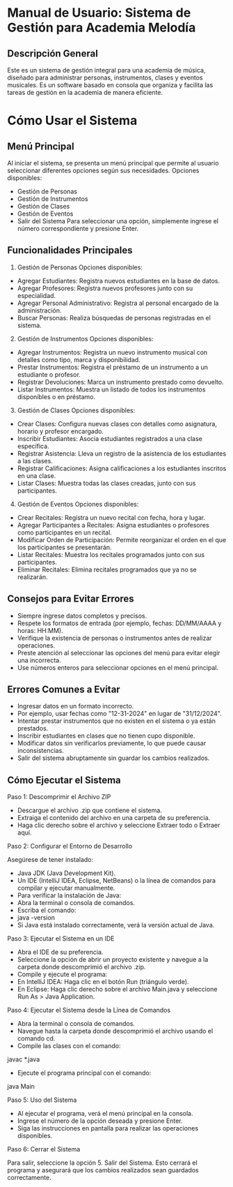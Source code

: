 # Manual de Usuario: Sistema de Gestión para Academia Melodía

## Descripción General
Este es un sistema de gestión integral para una academia de música, diseñado para administrar personas, instrumentos, clases y eventos musicales. Es un software basado en consola que organiza y facilita las tareas de gestión en la academia de manera eficiente.

# Cómo Usar el Sistema

## Menú Principal
Al iniciar el sistema, se presenta un menú principal que permite al usuario seleccionar diferentes opciones según sus necesidades.
Opciones disponibles:

- Gestión de Personas
- Gestión de Instrumentos
- Gestión de Clases
- Gestión de Eventos
- Salir del Sistema
Para seleccionar una opción, simplemente ingrese el número correspondiente y presione Enter.

## Funcionalidades Principales
1. Gestión de Personas
Opciones disponibles:

- Agregar Estudiantes: Registra nuevos estudiantes en la base de datos.
- Agregar Profesores: Registra nuevos profesores junto con su especialidad.
- Agregar Personal Administrativo: Registra al personal encargado de la administración.
- Buscar Personas: Realiza búsquedas de personas registradas en el sistema.

2. Gestión de Instrumentos
Opciones disponibles:

- Agregar Instrumentos: Registra un nuevo instrumento musical con detalles como tipo, marca y disponibilidad.
- Prestar Instrumentos: Registra el préstamo de un instrumento a un estudiante o profesor.
- Registrar Devoluciones: Marca un instrumento prestado como devuelto.
- Listar Instrumentos: Muestra un listado de todos los instrumentos disponibles o en préstamo.

3. Gestión de Clases
Opciones disponibles:

- Crear Clases: Configura nuevas clases con detalles como asignatura, horario y profesor encargado.
- Inscribir Estudiantes: Asocia estudiantes registrados a una clase específica.
- Registrar Asistencia: Lleva un registro de la asistencia de los estudiantes a las clases.
- Registrar Calificaciones: Asigna calificaciones a los estudiantes inscritos en una clase.
- Listar Clases: Muestra todas las clases creadas, junto con sus participantes.

4. Gestión de Eventos
Opciones disponibles:

- Crear Recitales: Registra un nuevo recital con fecha, hora y lugar.
- Agregar Participantes a Recitales: Asigna estudiantes o profesores como participantes en un recital.
- Modificar Orden de Participación: Permite reorganizar el orden en el que los participantes se presentarán.
- Listar Recitales: Muestra los recitales programados junto con sus participantes.
- Eliminar Recitales: Elimina recitales programados que ya no se realizarán.

## Consejos para Evitar Errores

- Siempre ingrese datos completos y precisos.
- Respete los formatos de entrada (por ejemplo, fechas: DD/MM/AAAA y horas: HH:MM).
- Verifique la existencia de personas o instrumentos antes de realizar operaciones.
- Preste atención al seleccionar las opciones del menú para evitar elegir una incorrecta.
- Use números enteros para seleccionar opciones en el menú principal.

## Errores Comunes a Evitar

- Ingresar datos en un formato incorrecto.
- Por ejemplo, usar fechas como "12-31-2024" en lugar de "31/12/2024".
- Intentar prestar instrumentos que no existen en el sistema o ya están prestados.
- Inscribir estudiantes en clases que no tienen cupo disponible.
- Modificar datos sin verificarlos previamente, lo que puede causar inconsistencias.
- Salir del sistema abruptamente sin guardar los cambios realizados.

## Cómo Ejecutar el Sistema

Paso 1: Descomprimir el Archivo ZIP

- Descargue el archivo .zip que contiene el sistema.
- Extraiga el contenido del archivo en una carpeta de su preferencia.
- Haga clic derecho sobre el archivo y seleccione Extraer todo o Extraer aquí.

Paso 2: Configurar el Entorno de Desarrollo

Asegúrese de tener instalado:
- Java JDK (Java Development Kit).
- Un IDE (IntelliJ IDEA, Eclipse, NetBeans) o la línea de comandos para compilar y ejecutar manualmente.
- Para verificar la instalación de Java:
- Abra la terminal o consola de comandos.
- Escriba el comando:
- java -version
- Si Java está instalado correctamente, verá la versión actual de Java.

Paso 3: Ejecutar el Sistema en un IDE

- Abra el IDE de su preferencia.
- Seleccione la opción de abrir un proyecto existente y navegue a la carpeta donde descomprimió el archivo .zip.
- Compile y ejecute el programa:
- En IntelliJ IDEA: Haga clic en el botón Run (triángulo verde).
- En Eclipse: Haga clic derecho sobre el archivo Main.java y seleccione Run As > Java Application.

Paso 4: Ejecutar el Sistema desde la Línea de Comandos

- Abra la terminal o consola de comandos.
- Navegue hasta la carpeta donde descomprimió el archivo usando el comando cd.
- Compile las clases con el comando:

javac *.java

- Ejecute el programa principal con el comando:

java Main

Paso 5: Uso del Sistema
- Al ejecutar el programa, verá el menú principal en la consola.
- Ingrese el número de la opción deseada y presione Enter.
- Siga las instrucciones en pantalla para realizar las operaciones disponibles.

Paso 6: Cerrar el Sistema

Para salir, seleccione la opción 5. Salir del Sistema. Esto cerrará el programa y asegurará que los cambios realizados sean guardados correctamente.
